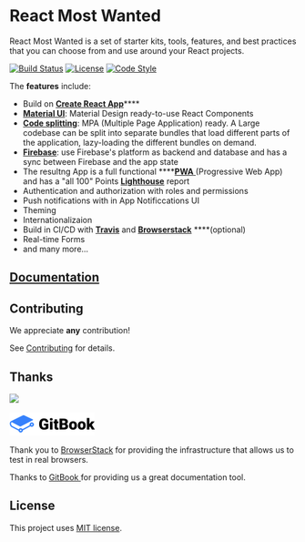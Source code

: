 # React Most Wanted

React Most Wanted is a set of starter kits, tools, features, and best practices that you can choose from and use around your React projects.

 [![Build Status](https://camo.githubusercontent.com/950b54ddc877fe1b2b0e99e78bf288d9e96062ae84a689ae1656dad5da14ba28/68747470733a2f2f7472617669732d63692e6f72672f546172696b48756265722f72656163742d6d6f73742d77616e7465642e7376673f6272616e63683d6d6173746572)](https://travis-ci.org/TarikHuber/react-most-wanted) [![License](https://camo.githubusercontent.com/11ead5f9f63a32c56b6558ec9cbfb25540fd265b6fbab25b51cb6925d2519ddb/68747470733a2f2f696d672e736869656c64732e696f2f6e706d2f6c2f657870726573732e737667)](https://github.com/TarikHuber/react-most-wanted/master/LICENSE) [![Code Style](https://camo.githubusercontent.com/c0486311910977832125780d8ef9ac681614939bd1b9328678007156a4648896/68747470733a2f2f696d672e736869656c64732e696f2f62616467652f636f64655f7374796c652d70726574746965722d6666363962342e7376673f7374796c653d666c61742d737175617265)](https://github.com/prettier/prettier)

The **features** include:

* Build on [**Create React App**](https://reactjs.org/docs/create-a-new-react-app.html)\*\*\*\*
* [**Material UI**](https://material-ui.com/): Material Design ready-to-use React Components
* [**Code splitting**](https://webpack.js.org/guides/code-splitting/): MPA \(Multiple Page Application\) ready. A Large codebase can be split into separate bundles that load different parts of the application, lazy-loading the different bundles on demand.
* [**Firebase**](https://firebase.google.com/): use Firebase's platform as backend and database and has a sync between Firebase and the app state
* The resultng App is a full functional ****[**PWA** ](https://web.dev/progressive-web-apps/)\(Progressive Web App\) and has a "all 100" Points [**Lighthouse**](https://developers.google.com/web/tools/lighthouse) report
* Authentication and authorization with roles and permissions
* Push notifications with in App Notificcations UI
* Theming
* Internationalizaion
* Build in CI/CD with [**Travis**](https://travis-ci.org/) and [**Browserstack**](https://www.browserstack.com/) ****\(optional\)
* Real-time Forms
* and many more...

## [Documentation](https://rmw-1.gitbook.io/react-most-wanted/)

## Contributing

We appreciate **any** contribution!

See [Contributing](https://github.com/TarikHuber/react-most-wanted/blob/46dcb3da5ca32c3a92bab72a2573d05518c38a25/CONTRIBUTING.md) for details.

## Thanks

 

![](https://camo.githubusercontent.com/963fdc34956abc2bcb1db1d9db70d4c791956b2fc8dae36836b575b7795efe42/68747470733a2f2f7777772e62726f77736572737461636b2e636f6d2f696d616765732f6d61696c2f62726f77736572737461636b2d6c6f676f2d666f6f7465722e706e67)

![](.gitbook/assets/spaces_gitbook_avatar-rectangle%20%281%29.png)

Thank you to [BrowserStack](https://www.browserstack.com/) for providing the infrastructure that allows us to test in real browsers.

Thanks to [GitBook ](https://www.gitbook.com/)for providing us a great documentation tool.

## License

 This project uses [MIT license](https://github.com/TarikHuber/react-most-wanted/blob/master/LICENSE).



